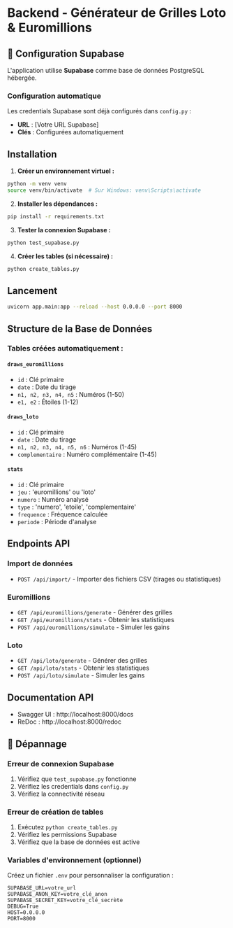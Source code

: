 # Backend - Générateur de Grilles Loto & Euromillions

## 🚀 Configuration Supabase

L'application utilise **Supabase** comme base de données PostgreSQL hébergée.

### Configuration automatique

Les credentials Supabase sont déjà configurés dans `config.py` :
- **URL** : [Votre URL Supabase]
- **Clés** : Configurées automatiquement

## Installation

1. **Créer un environnement virtuel :**
```bash
python -m venv venv
source venv/bin/activate  # Sur Windows: venv\Scripts\activate
```

2. **Installer les dépendances :**
```bash
pip install -r requirements.txt
```

3. **Tester la connexion Supabase :**
```bash
python test_supabase.py
```

4. **Créer les tables (si nécessaire) :**
```bash
python create_tables.py
```

## Lancement

```bash
uvicorn app.main:app --reload --host 0.0.0.0 --port 8000
```

## Structure de la Base de Données

### Tables créées automatiquement :

#### `draws_euromillions`
- `id` : Clé primaire
- `date` : Date du tirage
- `n1, n2, n3, n4, n5` : Numéros (1-50)
- `e1, e2` : Étoiles (1-12)

#### `draws_loto`
- `id` : Clé primaire
- `date` : Date du tirage
- `n1, n2, n3, n4, n5, n6` : Numéros (1-45)
- `complementaire` : Numéro complémentaire (1-45)

#### `stats`
- `id` : Clé primaire
- `jeu` : 'euromillions' ou 'loto'
- `numero` : Numéro analysé
- `type` : 'numero', 'etoile', 'complementaire'
- `frequence` : Fréquence calculée
- `periode` : Période d'analyse

## Endpoints API

### Import de données
- `POST /api/import/` - Importer des fichiers CSV (tirages ou statistiques)

### Euromillions
- `GET /api/euromillions/generate` - Générer des grilles
- `GET /api/euromillions/stats` - Obtenir les statistiques
- `POST /api/euromillions/simulate` - Simuler les gains

### Loto
- `GET /api/loto/generate` - Générer des grilles
- `GET /api/loto/stats` - Obtenir les statistiques
- `POST /api/loto/simulate` - Simuler les gains

## Documentation API
- Swagger UI : http://localhost:8000/docs
- ReDoc : http://localhost:8000/redoc

## 🔧 Dépannage

### Erreur de connexion Supabase
1. Vérifiez que `test_supabase.py` fonctionne
2. Vérifiez les credentials dans `config.py`
3. Vérifiez la connectivité réseau

### Erreur de création de tables
1. Exécutez `python create_tables.py`
2. Vérifiez les permissions Supabase
3. Vérifiez que la base de données est active

### Variables d'environnement (optionnel)
Créez un fichier `.env` pour personnaliser la configuration :
```env
SUPABASE_URL=votre_url
SUPABASE_ANON_KEY=votre_clé_anon
SUPABASE_SECRET_KEY=votre_clé_secrète
DEBUG=True
HOST=0.0.0.0
PORT=8000
``` 